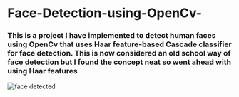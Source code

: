 # Face-Detection-using-OpenCv-

### This is a project I have implemented to detect human faces using OpenCv that uses Haar feature-based Cascade classifier for face detection. This is now considered an old school way of face detection but I found the concept neat so went ahead with using Haar features

![face detected](https://user-images.githubusercontent.com/22034866/35681793-872ed3a6-0784-11e8-80f7-2256a4e49d98.jpg)


